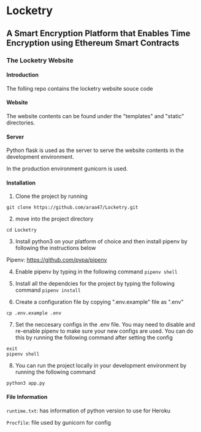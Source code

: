# Locketry 

## A Smart Encryption Platform that Enables Time Encryption using Ethereum Smart Contracts 

### The Locketry Website 

#### Introduction 

The folling repo contains the locketry website souce code 

#### Website 

The website contents can be found under the "templates" and "static" directories. 

#### Server 

Python flask is used as the server to serve the website contents in the development environment.

In the production environment gunicorn is used.

#### Installation 

1) Clone the project by running 

```
git clone https://github.com/araa47/Locketry.git
```
2) move into the project directory 

```
cd Locketry 
```

3) Install python3 on your platform of choice and then install pipenv by following the instructions below

Pipenv: https://github.com/pypa/pipenv


4) Enable pipenv by typing in the following command ``` pipenv shell ``` 

5) Install all the dependcies for the project by typing the following command ```pipenv install``` 

6) Create a configuration file by copying ".env.example" file as ".env"

```
cp .env.example .env
```
7) Set the neccesary configs in the .env file. You may need to disable and re-enable pipenv to make sure your new configs are used. You can do this by running the following command after setting the config 
```
exit
pipenv shell 
```
8) You can run the project locally in your development environment by running the following command
```
python3 app.py 
```


#### File Information 

```runtime.txt```: has information of python version to use for Heroku 

```Procfile```: file used by gunicorn for config 
